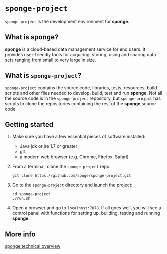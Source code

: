 `sponge-project`
================

`sponge-project` is the development environment for **sponge**.

What is **sponge**?
-------------------

**sponge** is a cloud-based data management service for end users. It provides user-friendly tools for acquiring, storing, using and sharing data sets ranging from small to very large in size.

What is `sponge-project`?
-------------------------

`sponge-project` contains the source code, libraries, tests, resources, build scripts and other files needed to develop, build, test and run **sponge**.  Not all the source code is in the `sponge-project` repository, but `sponge-project` has scripts to clone the repositories containing the rest of the **sponge** source code.

Getting started
---------------
1. Make sure you have a few essential pieces of software installed:
    * Java jdk or jre 1.7 or greater
    * git
    * a modern web browser (e.g. Chrome, Firefox, Safari)

2. From a terminal, clone the `sponge-project` repo:
    ```
    git clone https://github.com/spnge/sponge-project.git
    ```
3. Go to the `sponge-project` directory and launch the project:
    ```
    cd sponge-project                                   
    ./run.sh                                            
    ```
4. Open a browser and go to `localhost:7878`.  If all goes well, you will see a control panel with functions for setting up, building, testing and running **sponge**.


More info
---------

[sponge technical overview](docs/sponge-tech.md)

